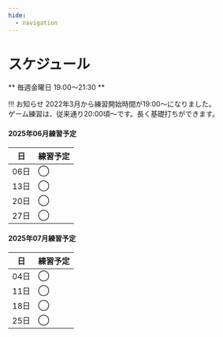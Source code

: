 ```yaml
---
hide:
  - navigation
---
```

# スケジュール
** 毎週金曜日 19:00〜21:30 **

!!! お知らせ
    2022年3月から練習開始時間が19:00〜になりました。  
    ゲーム練習は、従来通り20:00頃〜です。長く基礎打ちができます。 

#### 2025年06月練習予定
|日|練習予定|
|---|---|
|06日|◯|
|13日|◯|
|20日|◯|
|27日|◯|

#### 2025年07月練習予定
|日|練習予定|
|---|---|
|04日|◯|
|11日|◯|
|18日|◯|
|25日|◯|



